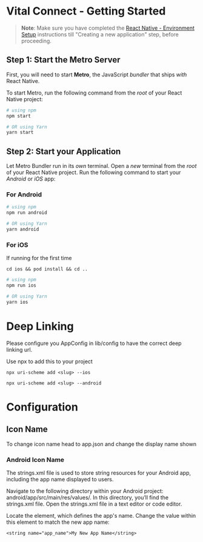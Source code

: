 
# Vital Connect - Getting Started

>**Note**: Make sure you have completed the [React Native - Environment Setup](https://reactnative.dev/docs/environment-setup) instructions till "Creating a new application" step, before proceeding.

## Step 1: Start the Metro Server

First, you will need to start **Metro**, the JavaScript _bundler_ that ships _with_ React Native.

To start Metro, run the following command from the _root_ of your React Native project:

```bash
# using npm
npm start

# OR using Yarn
yarn start
```

## Step 2: Start your Application

Let Metro Bundler run in its _own_ terminal. Open a _new_ terminal from the _root_ of your React Native project. Run the following command to start your _Android_ or _iOS_ app:

### For Android

```bash
# using npm
npm run android

# OR using Yarn
yarn android
```

### For iOS
If running for the first time 

```
cd ios && pod install && cd ..
```

```bash
# using npm
npm run ios

# OR using Yarn
yarn ios
```

# Deep Linking 

Please configure you AppConfig in lib/config to have the correct deep linking url. 

Use npx to add this to your project 

```
npx uri-scheme add <slug> --ios

npx uri-scheme add <slug> --android

```

# Configuration 

## Icon Name 

To change icon name head to app.json and change the display name shown

### Android Icon Name 

The strings.xml file is used to store string resources for your Android app, including the app name displayed to users.

Navigate to the following directory within your Android project: android/app/src/main/res/values/.
In this directory, you’ll find the strings.xml file.
Open the strings.xml file in a text editor or code editor.

Locate the <string name="app_name"> element, which defines the app's name.
Change the value within this element to match the new app name:

```
<string name="app_name">My New App Name</string>
```